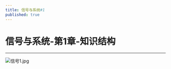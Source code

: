 ```yaml
---
title: 信号与系统#1
published: true
---
```

# 信号与系统-第1章-知识结构

***

![信号1.jpg](https://i.loli.net/2020/02/14/dmUF5MuICNipc8g.png)